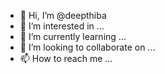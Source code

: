 - 👋 Hi, I’m @deepthiba
- 👀 I’m interested in ...
- 🌱 I’m currently learning ...
- 💞️ I’m looking to collaborate on ...
- 📫 How to reach me ...

<!---
deepthiba/deepthiba is a ✨ special ✨ repository because its `README.md` (this file) appears on your GitHub profile.
You can click the Preview link to take a look at your changes.
--->
